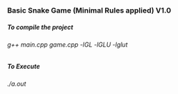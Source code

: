 ### Basic Snake Game (Minimal Rules applied) V1.0
##### To compile the project
###### g++ main.cpp game.cpp -lGL -lGLU -lglut
##### To Execute 
###### ./a.out
